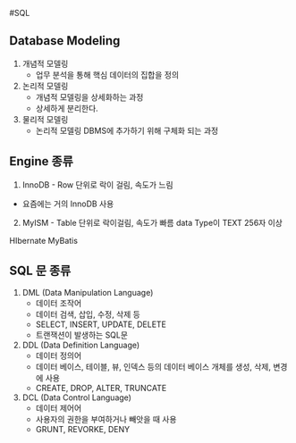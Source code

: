 #SQL
## Database Modeling
1. 개념적 모델링
    * 업무 분석을 통해 핵심 데이터의 집합을 정의
2. 논리적 모델링
    * 개념적 모델링을 상세화하는 과정
    * 상세하게 분리한다.
3. 물리적 모델링
    * 논리적 모델링 DBMS에 추가하기 위해 구체화 되는 과정
 
## Engine 종류
1. InnoDB - Row 단위로 락이 걸림, 속도가 느림
- 요즘에는 거의 InnoDB 사용

2. MyISM - Table 단위로 락이걸림, 속도가 빠름
data Type이 TEXT 256자 이상

HIbernate
MyBatis

## SQL 문 종류
1. DML (Data Manipulation Language)
    * 데이터 조작어
    * 데이터 검색, 삽입, 수정, 삭제 등 
    * SELECT, INSERT, UPDATE, DELETE
    * 트랜잭션이 발생하는 SQL문
2. DDL (Data Definition Language)
    * 데이터 정의어
    * 데이터 베이스, 테이블, 뷰, 인덱스 등의 데이터 베이스 개체를 생성, 삭제, 변경에 사용
    * CREATE, DROP, ALTER, TRUNCATE
3. DCL (Data Control Language)
    * 데이터 제어어
    * 사용자의 권한을 부여하거나 빼앗을 때 사용
    * GRUNT, REVORKE, DENY

